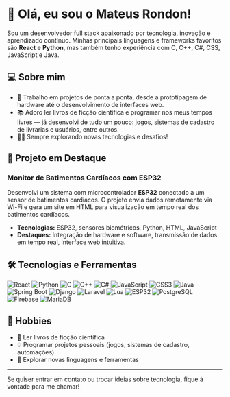 # 👋 Olá, eu sou o Mateus Rondon!

Sou um desenvolvedor full stack apaixonado por tecnologia, inovação e aprendizado contínuo. Minhas principais linguagens e frameworks favoritos são **React** e **Python**, mas também tenho experiência com C, C++, C#, CSS, JavaScript e Java.

## 💻 Sobre mim

- 🔭 Trabalho em projetos de ponta a ponta, desde a prototipagem de hardware até o desenvolvimento de interfaces web.
- 📚 Adoro ler livros de ficção científica e programar nos meus tempos livres — já desenvolvi de tudo um pouco: jogos, sistemas de cadastro de livrarias e usuários, entre outros.
- 🧑‍💻 Sempre explorando novas tecnologias e desafios!

## 🚀 Projeto em Destaque

### Monitor de Batimentos Cardíacos com ESP32

Desenvolvi um sistema com microcontrolador **ESP32** conectado a um sensor de batimentos cardíacos. O projeto envia dados remotamente via Wi-Fi e gera um site em HTML para visualização em tempo real dos batimentos cardíacos.

- **Tecnologias:** ESP32, sensores biométricos, Python, HTML, JavaScript
- **Destaques:** Integração de hardware e software, transmissão de dados em tempo real, interface web intuitiva.

## 🛠️ Tecnologias e Ferramentas

![React](https://img.shields.io/badge/-React-61DAFB?logo=react&logoColor=000)
![Python](https://img.shields.io/badge/-Python-3776AB?logo=python&logoColor=fff)
![C](https://img.shields.io/badge/-C-00599C?logo=c&logoColor=fff)
![C++](https://img.shields.io/badge/-C++-00599C?logo=c%2B%2B&logoColor=fff)
![C#](https://img.shields.io/badge/-C%23-239120?logo=c-sharp&logoColor=fff)
![JavaScript](https://img.shields.io/badge/-JavaScript-F7DF1E?logo=javascript&logoColor=000)
![CSS3](https://img.shields.io/badge/-CSS3-1572B6?logo=css3&logoColor=fff)
![Java](https://img.shields.io/badge/-Java-007396?logo=java&logoColor=fff)
![Spring Boot](https://img.shields.io/badge/-Spring%20Boot-6DB33F?logo=spring-boot&logoColor=fff)
![Django](https://img.shields.io/badge/-Django-092E20?logo=django&logoColor=fff)
![Laravel](https://img.shields.io/badge/-Laravel-FF2D20?logo=laravel&logoColor=fff)
![Lua](https://img.shields.io/badge/-Lua-2C2D72?logo=lua&logoColor=fff)
![ESP32](https://img.shields.io/badge/-ESP32-000?logo=espressif&logoColor=fff)
![PostgreSQL](https://img.shields.io/badge/-PostgreSQL-4169E1?logo=postgresql&logoColor=fff)
![Firebase](https://img.shields.io/badge/-Firebase-FFCA28?logo=firebase&logoColor=000)
![MariaDB](https://img.shields.io/badge/-MariaDB-003545?logo=mariadb&logoColor=fff)

## 🤖 Hobbies

- 📖 Ler livros de ficção científica
- 💡 Programar projetos pessoais (jogos, sistemas de cadastro, automações)
- 🚀 Explorar novas linguagens e ferramentas

---

Se quiser entrar em contato ou trocar ideias sobre tecnologia, fique à vontade para me chamar!
